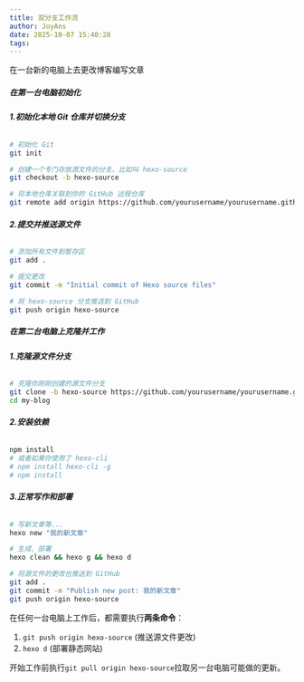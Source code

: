 ```yaml
---
title: 双分支工作流
author: JoyAns
date: 2025-10-07 15:40:28
tags:
---
```

在一台新的电脑上去更改博客编写文章

##### 在第一台电脑初始化

###### **1.初始化本地 Git 仓库并切换分支**

```bash
# 初始化 Git
git init

# 创建一个专门存放源文件的分支，比如叫 hexo-source
git checkout -b hexo-source

# 将本地仓库关联到你的 GitHub 远程仓库
git remote add origin https://github.com/yourusername/yourusername.github.io.git
```


###### **2.提交并推送源文件**

```bash
# 添加所有文件到暂存区
git add .

# 提交更改
git commit -m "Initial commit of Hexo source files"

# 将 hexo-source 分支推送到 GitHub
git push origin hexo-source
```

##### 在第二台电脑上克隆并工作

###### **1.克隆源文件分支**

```bash
# 克隆你刚刚创建的源文件分支
git clone -b hexo-source https://github.com/yourusername/yourusername.github.io.git my-blog
cd my-blog
```

###### **2.安装依赖**

```bash
npm install
# 或者如果你使用了 hexo-cli
# npm install hexo-cli -g
# npm install
```

###### **3.正常写作和部署**

```bash
# 写新文章等...
hexo new "我的新文章"

# 生成、部署
hexo clean && hexo g && hexo d

# 将源文件的更改也推送到 GitHub
git add .
git commit -m "Publish new post: 我的新文章"
git push origin hexo-source
```

在任何一台电脑上工作后，都需要执行**两条命令**：

1. `git push origin hexo-source` (推送源文件更改)
1. `hexo d` (部署静态网站)

开始工作前执行`git pull origin hexo-source`拉取另一台电脑可能做的更新。
